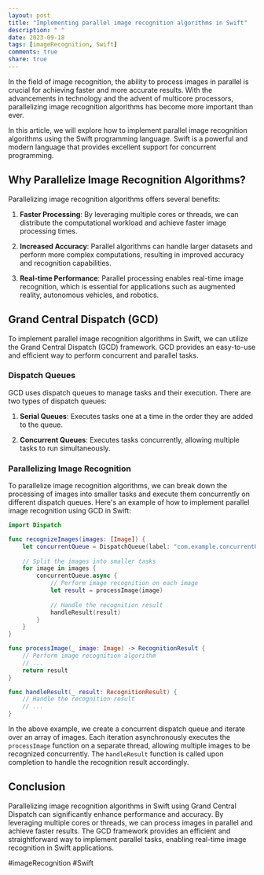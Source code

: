 ```yaml
---
layout: post
title: "Implementing parallel image recognition algorithms in Swift"
description: " "
date: 2023-09-18
tags: [imageRecognition, Swift]
comments: true
share: true
---
```


In the field of image recognition, the ability to process images in parallel is crucial for achieving faster and more accurate results. With the advancements in technology and the advent of multicore processors, parallelizing image recognition algorithms has become more important than ever.

In this article, we will explore how to implement parallel image recognition algorithms using the Swift programming language. Swift is a powerful and modern language that provides excellent support for concurrent programming.

## Why Parallelize Image Recognition Algorithms?

Parallelizing image recognition algorithms offers several benefits:

1. **Faster Processing**: By leveraging multiple cores or threads, we can distribute the computational workload and achieve faster image processing times.

2. **Increased Accuracy**: Parallel algorithms can handle larger datasets and perform more complex computations, resulting in improved accuracy and recognition capabilities.

3. **Real-time Performance**: Parallel processing enables real-time image recognition, which is essential for applications such as augmented reality, autonomous vehicles, and robotics.

## Grand Central Dispatch (GCD)

To implement parallel image recognition algorithms in Swift, we can utilize the Grand Central Dispatch (GCD) framework. GCD provides an easy-to-use and efficient way to perform concurrent and parallel tasks.

### Dispatch Queues

GCD uses dispatch queues to manage tasks and their execution. There are two types of dispatch queues:

1. **Serial Queues**: Executes tasks one at a time in the order they are added to the queue.

2. **Concurrent Queues**: Executes tasks concurrently, allowing multiple tasks to run simultaneously.

### Parallelizing Image Recognition

To parallelize image recognition algorithms, we can break down the processing of images into smaller tasks and execute them concurrently on different dispatch queues. Here's an example of how to implement parallel image recognition using GCD in Swift:

```swift
import Dispatch

func recognizeImages(images: [Image]) {
    let concurrentQueue = DispatchQueue(label: "com.example.concurrentQueue", attributes: .concurrent)
    
    // Split the images into smaller tasks
    for image in images {
        concurrentQueue.async {
            // Perform image recognition on each image
            let result = processImage(image)
            
            // Handle the recognition result
            handleResult(result)
        }
    }
}

func processImage(_ image: Image) -> RecognitionResult {
    // Perform image recognition algorithm
    // ...
    return result
}

func handleResult(_ result: RecognitionResult) {
    // Handle the recognition result
    // ...
}
```

In the above example, we create a concurrent dispatch queue and iterate over an array of images. Each iteration asynchronously executes the `processImage` function on a separate thread, allowing multiple images to be recognized concurrently. The `handleResult` function is called upon completion to handle the recognition result accordingly.

## Conclusion

Parallelizing image recognition algorithms in Swift using Grand Central Dispatch can significantly enhance performance and accuracy. By leveraging multiple cores or threads, we can process images in parallel and achieve faster results. The GCD framework provides an efficient and straightforward way to implement parallel tasks, enabling real-time image recognition in Swift applications.

#imageRecognition #Swift